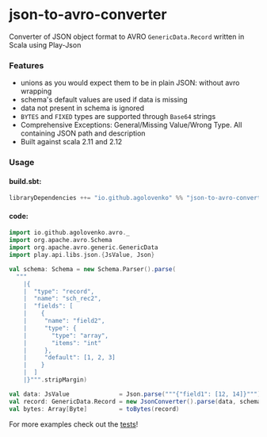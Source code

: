 # json-to-avro-converter

Converter of JSON object format to AVRO `GenericData.Record` written in Scala using Play-Json

### Features

* unions as you would expect them to be in plain JSON: without avro wrapping
* schema's default values are used if data is missing
* data not present in schema is ignored
* `BYTES` and `FIXED` types are supported through `Base64` strings
* Comprehensive Exceptions: General/Missing Value/Wrong Type. All containing JSON path and description
* Built against scala 2.11 and 2.12

### Usage
#### build.sbt:
```sbt
libraryDependencies ++= "io.github.agolovenko" %% "json-to-avro-converter" % "1.0.1"
```
#### code:
```scala
import io.github.agolovenko.avro._
import org.apache.avro.Schema
import org.apache.avro.generic.GenericData
import play.api.libs.json.{JsValue, Json}

val schema: Schema = new Schema.Parser().parse(
  """
    |{
    |  "type": "record",
    |  "name": "sch_rec2",
    |  "fields": [
    |    {
    |     "name": "field2", 
    |     "type": {
    |       "type": "array",
    |       "items": "int"
    |     },
    |     "default": [1, 2, 3]
    |    }
    |  ]
    |}""".stripMargin)

val data: JsValue              = Json.parse("""{"field1": [12, 14]}""")
val record: GenericData.Record = new JsonConverter().parse(data, schema)
val bytes: Array[Byte]         = toBytes(record)
```

For more examples check out the [tests](src/test/scala/org/echo/avro)!
